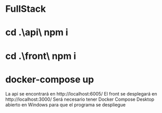 # FullStack

# cd .\api\ npm i
# cd .\front\ npm i
# docker-compose up

La api se encontrará en http://localhost:6005/
El front se desplegará en http://localhost:3000/
Será necesario tener Docker Compose Desktop abierto en Windows para que el programa se despliegue
